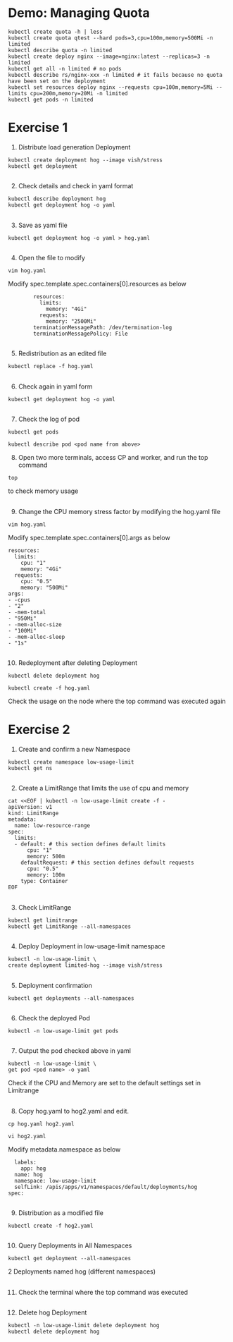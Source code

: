 # Demo: Managing Quota
```
kubectl create quota -h | less
kubectl create quota qtest --hard pods=3,cpu=100m,memory=500Mi -n limited
kubectl describe quota -n limited
kubectl create deploy nginx --image=nginx:latest --replicas=3 -n limited
kubectl get all -n limited # no pods
kubectl describe rs/nginx-xxx -n limited # it fails because no quota have been set on the deployment
kubectl set resources deploy nginx --requests cpu=100m,memory=5Mi --limits cpu=200m,memory=20Mi -n limited
kubectl get pods -n limited
```

# Exercise 1


1. Distribute load generation Deployment
```
kubectl create deployment hog --image vish/stress
kubectl get deployment
```

##

2. Check details and check in yaml format
```
kubectl describe deployment hog
kubectl get deployment hog -o yaml
```

##

3. Save as yaml file
```
kubectl get deployment hog -o yaml > hog.yaml
```

##

4. Open the file to modify
```
vim hog.yaml
```
Modify spec.template.spec.containers[0].resources as below
```
        resources:
          limits:
            memory: "4Gi"
          requests:
            memory: "2500Mi"
        terminationMessagePath: /dev/termination-log
        terminationMessagePolicy: File
```

##

5. Redistribution as an edited file
```
kubectl replace -f hog.yaml
```

##

6. Check again in yaml form
```
kubectl get deployment hog -o yaml
```

##

7. Check the log of pod
```
kubectl get pods
```
```
kubectl describe pod <pod name from above>
```

8. Open two more terminals, access CP and worker, and run the top command
```
top
```
to check memory usage

##

9. Change the CPU memory stress factor by modifying the hog.yaml file
```
vim hog.yaml
```
Modify spec.template.spec.containers[0].args as below
```
resources:
  limits:
    cpu: "1"
    memory: "4Gi"
  requests:
    cpu: "0.5"
    memory: "500Mi"
args:
- -cpus
- "2"
- -mem-total
- "950Mi"
- -mem-alloc-size
- "100Mi"
- -mem-alloc-sleep
- "1s"
```  

##

10. Redeployment after deleting Deployment
```
kubectl delete deployment hog
```
```
kubectl create -f hog.yaml
```

Check the usage on the node where the top command was executed again


# Exercise 2


1. Create and confirm a new Namespace
```
kubectl create namespace low-usage-limit
kubectl get ns
```

##

2. Create a LimitRange that limits the use of cpu and memory
```
cat <<EOF | kubectl -n low-usage-limit create -f -
apiVersion: v1
kind: LimitRange
metadata:
  name: low-resource-range
spec:
  limits:
  - default: # this section defines default limits
      cpu: "1"
      memory: 500m
    defaultRequest: # this section defines default requests
      cpu: "0.5"
      memory: 100m
    type: Container
EOF
```

##

3. Check LimitRange
```
kubectl get limitrange
kubectl get LimitRange --all-namespaces
```

##

4. Deploy Deployment in low-usage-limit namespace
```
kubectl -n low-usage-limit \
create deployment limited-hog --image vish/stress
```

##

5. Deployment confirmation
```
kubectl get deployments --all-namespaces
```

##

6. Check the deployed Pod
```
kubectl -n low-usage-limit get pods
```


##

7. Output the pod checked above in yaml
```
kubectl -n low-usage-limit \
get pod <pod name> -o yaml
```

Check if the CPU and Memory are set to the default settings set in Limitrange

##

8. Copy hog.yaml to hog2.yaml and edit.
```
cp hog.yaml hog2.yaml
```
```
vi hog2.yaml
```

Modify metadata.namespace as below
```
  labels:
    app: hog
  name: hog
  namespace: low-usage-limit
  selfLink: /apis/apps/v1/namespaces/default/deployments/hog
spec:
```

##

9. Distribution as a modified file
```
kubectl create -f hog2.yaml
```

##

10. Query Deployments in All Namespaces
```
kubectl get deployment --all-namespaces
```
2 Deployments named hog (different namespaces)

##

11. Check the terminal where the top command was executed

##

12. Delete hog Deployment
```
kubectl -n low-usage-limit delete deployment hog
kubectl delete deployment hog
```

##
